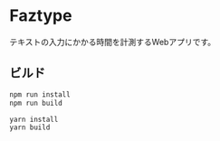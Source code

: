 # Faztype

テキストの入力にかかる時間を計測するWebアプリです。

## ビルド

```bash
npm run install
npm run build
```

```bash
yarn install
yarn build
```
